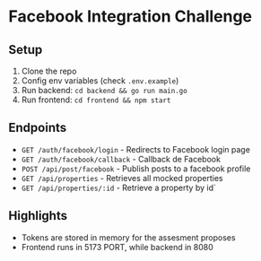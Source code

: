 # Facebook Integration Challenge

## Setup

1. Clone the repo
2. Config env variables (check `.env.example`)
3. Run backend: `cd backend && go run main.go`
4. Run frontend: `cd frontend && npm start`

## Endpoints

- `GET /auth/facebook/login` - Redirects to Facebook login page
- `GET /auth/facebook/callback` - Callback de Facebook
- `POST /api/post/facebook` - Publish posts to a facebook profile
- `GET /api/properties` - Retrieves all mocked properties
- `GET /api/properties/:id` - Retrieve a property by id`

## Highlights

- Tokens are stored in memory for the assesment proposes
- Frontend runs in 5173 PORT, while backend in 8080